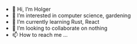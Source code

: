 - 👋 Hi, I’m Holger
- 👀 I’m interested in computer science, gardening
- 🌱 I’m currently learning Rust, React
- 💞️ I’m looking to collaborate on nothing
- 📫 How to reach me ...

<!---
holgerb83/holgerb83 is a ✨ special ✨ repository because its `README.md` (this file) appears on your GitHub profile.
You can click the Preview link to take a look at your changes.
--->
